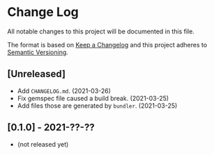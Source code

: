 # Change Log
All notable changes to this project will be documented in this file.

The format is based on [Keep a Changelog](https://keepachangelog.com/)
and this project adheres to [Semantic Versioning](https://semver.org/).

## [Unreleased]
- Add `CHANGELOG.md`. (2021-03-26)
- Fix gemspec file caused a build break. (2021-03-25)
- Add files those are generated by `bundler`. (2021-03-25)

## [0.1.0] - 2021-??-??
- (not released yet)
